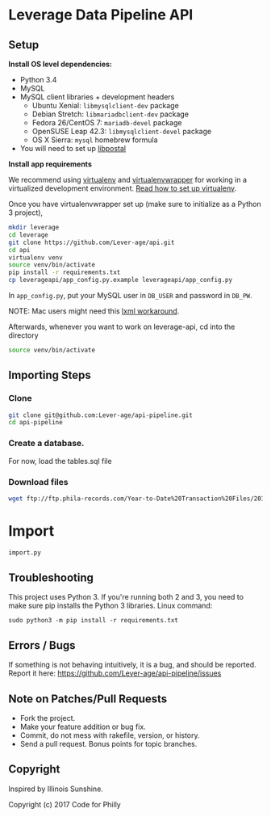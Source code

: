# Leverage Data Pipeline API


## Setup

**Install OS level dependencies:**

* Python 3.4
* MySQL
* MySQL client libraries + development headers
  + Ubuntu Xenial: `libmysqlclient-dev` package
  + Debian Stretch: `libmariadbclient-dev` package
  + Fedora 26/CentOS 7: `mariadb-devel` package
  + OpenSUSE Leap 42.3: `libmysqlclient-devel` package
  + OS X Sierra: `mysql` homebrew formula
* You will need to set up [libpostal](https://github.com/openvenues/libpostal)

**Install app requirements**

We recommend using [virtualenv](http://virtualenv.readthedocs.org/en/latest/virtualenv.html) and [virtualenvwrapper](http://virtualenvwrapper.readthedocs.org/en/latest/install.html) for working in a virtualized development environment. [Read how to set up virtualenv](http://docs.python-guide.org/en/latest/dev/virtualenvs/).

Once you have virtualenvwrapper set up (make sure to initialize as a Python 3 project),

```bash
mkdir leverage
cd leverage
git clone https://github.com/Lever-age/api.git
cd api
virtualenv venv
source venv/bin/activate
pip install -r requirements.txt
cp leverageapi/app_config.py.example leverageapi/app_config.py
```

In `app_config.py`, put your MySQL user in `DB_USER` and password in `DB_PW`.

  NOTE: Mac users might need this [lxml workaround](http://stackoverflow.com/questions/22313407/clang-error-unknown-argument-mno-fused-madd-python-package-installation-fa).

Afterwards, whenever you want to work on leverage-api, cd into the directory

```bash
source venv/bin/activate
```



## Importing Steps

### Clone

``` bash
git clone git@github.com:Lever-age/api-pipeline.git
cd api-pipeline
```

### Create a database.

For now, load the tables.sql file

### Download files

```bash
wget ftp://ftp.phila-records.com/Year-to-Date%20Transaction%20Files/2017%20YTD/Explorer.Transactions.2017.YTD.txt
```



# Import
```bash
import.py
```

## Troubleshooting
This project uses Python 3. If you're running both 2 and 3, you need to make sure pip installs the Python 3 libraries. Linux command:

```
sudo python3 -m pip install -r requirements.txt
```

## Errors / Bugs

If something is not behaving intuitively, it is a bug, and should be reported.
Report it here: https://github.com/Lever-age/api-pipeline/issues

## Note on Patches/Pull Requests

* Fork the project.
* Make your feature addition or bug fix.
* Commit, do not mess with rakefile, version, or history.
* Send a pull request. Bonus points for topic branches.

## Copyright

Inspired by Illinois Sunshine.

Copyright (c) 2017 Code for Philly